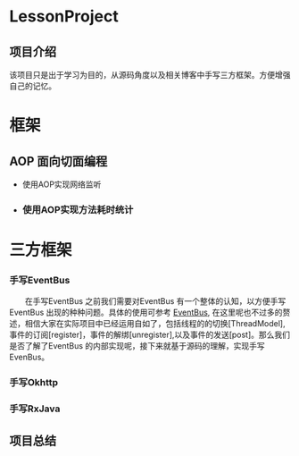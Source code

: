 # LessonProject
## 项目介绍
  该项目只是出于学习为目的，从源码角度以及相关博客中手写三方框架。方便增强自己的记忆。
  
# 框架
## AOP 面向切面编程
- 使用AOP实现网络监听
- ### 使用AOP实现方法耗时统计

  
# 三方框架
### 手写EventBus
　　在手写EventBus 之前我们需要对EventBus 有一个整体的认知，以方便手写EventBus 出现的种种问题。具体的使用可参考 [EventBus](https://github.com/greenrobot/EventBus), 在这里呢也不过多的赘述，相信大家在实际项目中已经运用自如了，包括线程的的切换[ThreadModel],事件的订阅[register]，事件的解绑[unregister],以及事件的发送[post]。那么我们是否了解了EventBus 的内部实现呢，接下来就基于源码的理解，实现手写EvenBus。

### 手写Okhttp

### 手写RxJava

## 项目总结
